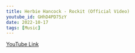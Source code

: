 ```yaml
---
title: Herbie Hancock - Rockit (Official Video)
youtube_id: GHhD4PD75zY
date: 2022-10-17
tags: [Music]
---
```



[YouTube Link](https://www.youtube.com/watch?v=GHhD4PD75zY)
